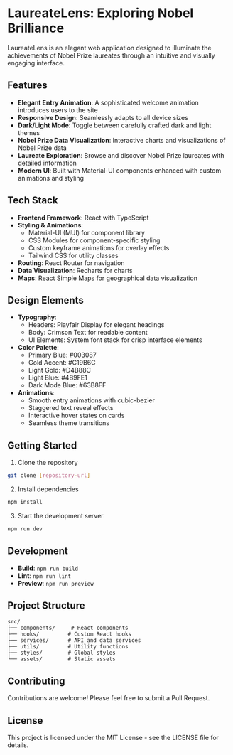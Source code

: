 # LaureateLens: Exploring Nobel Brilliance

LaureateLens is an elegant web application designed to illuminate the achievements of Nobel Prize laureates through an intuitive and visually engaging interface.

## Features

- **Elegant Entry Animation**: A sophisticated welcome animation introduces users to the site
- **Responsive Design**: Seamlessly adapts to all device sizes
- **Dark/Light Mode**: Toggle between carefully crafted dark and light themes
- **Nobel Prize Data Visualization**: Interactive charts and visualizations of Nobel Prize data
- **Laureate Exploration**: Browse and discover Nobel Prize laureates with detailed information
- **Modern UI**: Built with Material-UI components enhanced with custom animations and styling

## Tech Stack

- **Frontend Framework**: React with TypeScript
- **Styling & Animations**: 
  - Material-UI (MUI) for component library
  - CSS Modules for component-specific styling
  - Custom keyframe animations for overlay effects
  - Tailwind CSS for utility classes
- **Routing**: React Router for navigation
- **Data Visualization**: Recharts for charts
- **Maps**: React Simple Maps for geographical data visualization

## Design Elements

- **Typography**:
  - Headers: Playfair Display for elegant headings
  - Body: Crimson Text for readable content
  - UI Elements: System font stack for crisp interface elements
- **Color Palette**:
  - Primary Blue: #003087
  - Gold Accent: #C19B6C
  - Light Gold: #D4B88C
  - Light Blue: #4B9FE1
  - Dark Mode Blue: #63B8FF
- **Animations**:
  - Smooth entry animations with cubic-bezier
  - Staggered text reveal effects
  - Interactive hover states on cards
  - Seamless theme transitions

## Getting Started

1. Clone the repository
```bash
git clone [repository-url]
```

2. Install dependencies
```bash
npm install
```

3. Start the development server
```bash
npm run dev
```

## Development

- **Build**: `npm run build`
- **Lint**: `npm run lint`
- **Preview**: `npm run preview`

## Project Structure

```
src/
├── components/     # React components
├── hooks/         # Custom React hooks
├── services/      # API and data services
├── utils/         # Utility functions
├── styles/        # Global styles
└── assets/        # Static assets
```

## Contributing

Contributions are welcome! Please feel free to submit a Pull Request.

## License

This project is licensed under the MIT License - see the LICENSE file for details.
